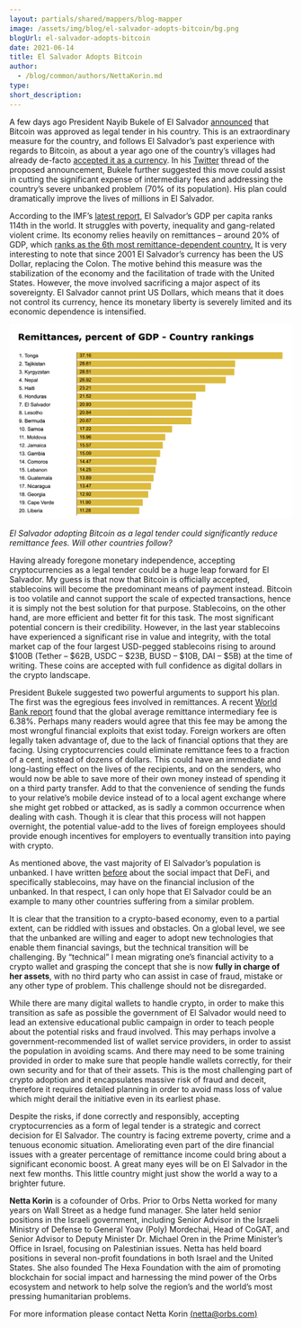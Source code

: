 ```yaml
---
layout: partials/shared/mappers/blog-mapper
image: /assets/img/blog/el-salvador-adopts-bitcoin/bg.png
blogUrl: el-salvador-adopts-bitcoin
date: 2021-06-14
title: El Salvador Adopts Bitcoin
author:
  - /blog/common/authors/NettaKorin.md
type:
short_description:
---
```


A few days ago President Nayib Bukele of El Salvador [announced](https://www.bbc.com/news/world-latin-america-57373058) that Bitcoin was approved as legal tender in his country. This is an extraordinary measure for the country, and follows El Salvador’s past experience with regards to Bitcoin, as about a year ago one of the country’s villages had already de-facto [accepted it as a currency](https://www.forbes.com/sites/tatianakoffman/2020/07/14/this-el-salvador-village-adopts-bitcoin-as-money/). In his [Twitter](https://twitter.com/nayibbukele/status/1401335885497524226) thread of the proposed announcement, Bukele further suggested this move could assist in cutting the significant expense of intermediary fees and addressing the country’s severe unbanked problem (70% of its population). His plan could dramatically improve the lives of millions in El Salvador.

According to the IMF’s [latest report](https://www.imf.org/en/Publications/WEO/weo-database/2021/April/weo-report), El Salvador’s GDP per capita ranks 114th in the world. It struggles with poverty, inequality and gang-related violent crime. Its economy relies heavily on remittances – around 20% of GDP, which [ranks as the 6th most remittance-dependent country.](https://www.theglobaleconomy.com/rankings/remittances_percent_gdp/) It is very interesting to note that since 2001 El Salvador’s currency has been the US Dollar, replacing the Colon. The motive behind this measure was the stabilization of the economy and the facilitation of trade with the United States. However, the move involved sacrificing a major aspect of its sovereignty. El Salvador cannot print US Dollars, which means that it does not control its currency, hence its monetary liberty is severely limited and its economic dependence is intensified.

![graph](/assets/img/blog/el-salvador-adopts-bitcoin/img1.png)

_El Salvador adopting Bitcoin as a legal tender could significantly reduce remittance fees. Will other countries follow?_

Having already foregone monetary independence, accepting cryptocurrencies as a legal tender could be a huge leap forward for El Salvador. My guess is that now that Bitcoin is officially accepted, stablecoins will become the predominant means of payment instead. Bitcoin is too volatile and cannot support the scale of expected transactions, hence it is simply not the best solution for that purpose. Stablecoins, on the other hand, are more efficient and better fit for this task. The most significant potential concern is their credibility. However, in the last year stablecoins have experienced a significant rise in value and integrity, with the total market cap of the four largest USD-pegged stablecoins rising to around $100B (Tether – $62B, USDC – $23B, BUSD – $10B, DAI – $5B) at the time of writing. These coins are accepted with full confidence as digital dollars in the crypto landscape.

President Bukele suggested two powerful arguments to support his plan. The first was the egregious fees involved in remittances. A recent [World Bank report](https://remittanceprices.worldbank.org/sites/default/files/rpw_main_report_and_annex_q121_final.pdf) found that the global average remittance intermediary fee is 6.38%. Perhaps many readers would agree that this fee may be among the most wrongful financial exploits that exist today. Foreign workers are often legally taken advantage of, due to the lack of financial options that they are facing. Using cryptocurrencies could eliminate remittance fees to a fraction of a cent, instead of dozens of dollars. This could have an immediate and long-lasting effect on the lives of the recipients, and on the senders, who would now be able to save more of their own money instead of spending it on a third party transfer. Add to that the convenience of sending the funds to your relative’s mobile device instead of to a local agent exchange where she might get robbed or attacked, as is sadly a common occurrence when dealing with cash. Though it is clear that this process will not happen overnight, the potential value-add to the lives of foreign employees should provide enough incentives for employers to eventually transition into paying with crypto.

As mentioned above, the vast majority of El Salvador’s population is unbanked. I have written [before](/does-defi-hold-a-promise-for-the-unbanked) about the social impact that DeFi, and specifically stablecoins, may have on the financial inclusion of the unbanked. In that respect, I can only hope that El Salvador could be an example to many other countries suffering from a similar problem.

It is clear that the transition to a crypto-based economy, even to a partial extent, can be riddled with issues and obstacles. On a global level, we see that the unbanked are willing and eager to adopt new technologies that enable them financial savings, but the technical transition will be challenging. By “technical” I mean migrating one’s financial activity to a crypto wallet and grasping the concept that she is now **fully in charge of her assets**, with no third party who can assist in case of fraud, mistake or any other type of problem. This challenge should not be disregarded.

While there are many digital wallets to handle crypto, in order to make this transition as safe as possible the government of El Salvador would need to lead an extensive educational public campaign in order to teach people about the potential risks and fraud involved. This may perhaps involve a government-recommended list of wallet service providers, in order to assist the population in avoiding scams. And there may need to be some training provided in order to make sure that people handle wallets correctly, for their own security and for that of their assets. This is the most challenging part of crypto adoption and it encapsulates massive risk of fraud and deceit, therefore it requires detailed planning in order to avoid mass loss of value which might derail the initiative even in its earliest phase.

Despite the risks, if done correctly and responsibly, accepting cryptocurrencies as a form of legal tender is a strategic and correct decision for El Salvador. The country is facing extreme poverty, crime and a tenuous economic situation. Ameliorating even part of the dire financial issues with a greater percentage of remittance income could bring about a significant economic boost. A great many eyes will be on El Salvador in the next few months. This little country might just show the world a way to a brighter future.

<div class='line-separator'></div>

**Netta Korin** is a cofounder of Orbs. Prior to Orbs Netta worked for many years on Wall Street as a hedge fund manager. She later held senior positions in the Israeli government, including Senior Advisor in the Israeli Ministry of Defense to General Yoav (Poly) Mordechai, Head of CoGAT, and Senior Advisor to Deputy Minister Dr. Michael Oren in the Prime Minister’s Office in Israel, focusing on Palestinian issues. Netta has held board positions in several non-profit foundations in both Israel and the United States. She also founded The Hexa Foundation with the aim of promoting blockchain for social impact and harnessing the mind power of the Orbs ecosystem and network to help solve the region’s and the world’s most pressing humanitarian problems.

For more information please contact Netta Korin [(netta@orbs.com)](netta@orbs.com, "email")
